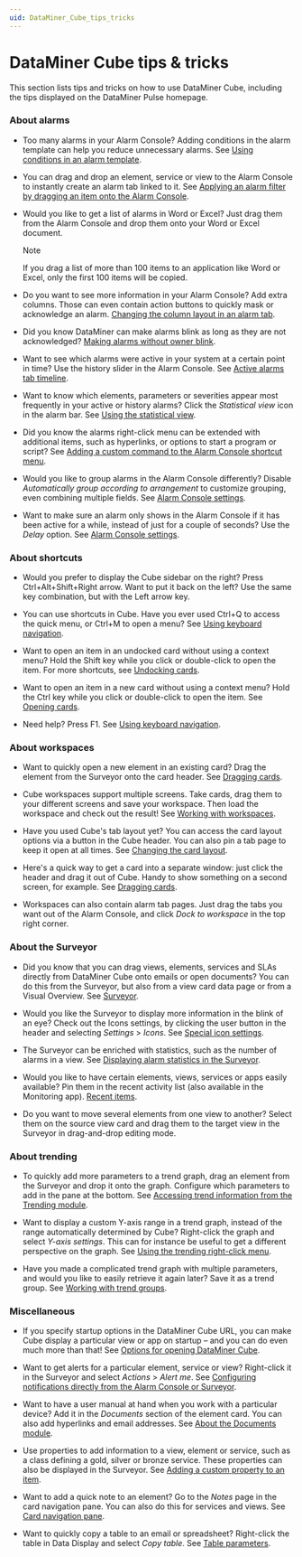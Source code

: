 ```yaml
---
uid: DataMiner_Cube_tips_tricks
---
```


# DataMiner Cube tips & tricks

This section lists tips and tricks on how to use DataMiner Cube, including the tips displayed on the DataMiner Pulse homepage.

### About alarms

- Too many alarms in your Alarm Console? Adding conditions in the alarm template can help you reduce unnecessary alarms. See [Using conditions in an alarm template](xref:Configuring_alarm_templates#using-conditions-in-an-alarm-template).

- You can drag and drop an element, service or view to the Alarm Console to instantly create an alarm tab linked to it. See [Applying an alarm filter by dragging an item onto the Alarm Console](xref:ApplyingAlarmFiltersInTheAlarmConsole#applying-an-alarm-filter-by-dragging-an-item-onto-the-alarm-console).

- Would you like to get a list of alarms in Word or Excel? Just drag them from the Alarm Console and drop them onto your Word or Excel document.

    > [!NOTE]
    > If you drag a list of more than 100 items to an application like Word or Excel, only the first 100 items will be copied.

- Do you want to see more information in your Alarm Console? Add extra columns. Those can even contain action buttons to quickly mask or acknowledge an alarm. [Changing the column layout in an alarm tab](xref:ChangingTheAlarmConsoleLayout#changing-the-column-layout-in-an-alarm-tab).

- Did you know DataMiner can make alarms blink as long as they are not acknowledged? [Making alarms without owner blink](xref:Making_alarms_without_owner_blink).

- Want to see which alarms were active in your system at a certain point in time? Use the history slider in the Alarm Console. See [Active alarms tab timeline](xref:WorkingWithTheAlarmConsoleHistorySlider#active-alarms-tab-timeline).

- Want to know which elements, parameters or severities appear most frequently in your active or history alarms? Click the *Statistical view* icon in the alarm bar. See [Using the statistical view](xref:ChangingTheAlarmConsoleLayout#using-the-statistical-view).

- Did you know the alarms right-click menu can be extended with additional items, such as hyperlinks, or options to start a program or script? See [Adding a custom command to the Alarm Console shortcut menu](xref:Adding_a_custom_command_to_the_Alarm_Console_shortcut_menu).

- Would you like to group alarms in the Alarm Console differently? Disable *Automatically group according to arrangement* to customize grouping, even combining multiple fields. See [Alarm Console settings](xref:AlarmConsoleSettings).

- Want to make sure an alarm only shows in the Alarm Console if it has been active for a while, instead of just for a couple of seconds? Use the *Delay* option. See [Alarm Console settings](xref:AlarmConsoleSettings).

### About shortcuts

- Would you prefer to display the Cube sidebar on the right? Press Ctrl+Alt+Shift+Right arrow. Want to put it back on the left? Use the same key combination, but with the Left arrow key.

- You can use shortcuts in Cube. Have you ever used Ctrl+Q to access the quick menu, or Ctrl+M to open a menu? See [Using keyboard navigation](xref:Using_keyboard_navigation).

- Want to open an item in an undocked card without using a context menu? Hold the Shift key while you click or double-click to open the item. For more shortcuts, see [Undocking cards](xref:Working_with_cards_in_DataMiner_Cube#undocking-cards).

- Want to open an item in a new card without using a context menu? Hold the Ctrl key while you click or double-click to open the item. See [Opening cards](xref:Working_with_cards_in_DataMiner_Cube#opening-cards).

- Need help? Press F1. See [Using keyboard navigation](xref:Using_keyboard_navigation).

### About workspaces

- Want to quickly open a new element in an existing card? Drag the element from the Surveyor onto the card header. See [Dragging cards](xref:Working_with_cards_in_DataMiner_Cube#dragging-cards).

- Cube workspaces support multiple screens. Take cards, drag them to your different screens and save your workspace. Then load the workspace and check out the result! See [Working with workspaces](xref:Working_with_workspaces).

- Have you used Cube's tab layout yet? You can access the card layout options via a button in the Cube header. You can also pin a tab page to keep it open at all times. See [Changing the card layout](xref:Working_with_cards_in_DataMiner_Cube#changing-the-card-layout).

- Here's a quick way to get a card into a separate window: just click the header and drag it out of Cube. Handy to show something on a second screen, for example. See [Dragging cards](xref:Working_with_cards_in_DataMiner_Cube#dragging-cards).

- Workspaces can also contain alarm tab pages. Just drag the tabs you want out of the Alarm Console, and click *Dock to workspace* in the top right corner.

### About the Surveyor

- Did you know that you can drag views, elements, services and SLAs directly from DataMiner Cube onto emails or open documents? You can do this from the Surveyor, but also from a view card data page or from a Visual Overview. See [Surveyor](xref:Main_Cube_UI_components_prior_to_DataMiner_10#surveyor).

- Would you like the Surveyor to display more information in the blink of an eye? Check out the Icons settings, by clicking the user button in the header and selecting *Settings* > *Icons*. See [Special icon settings](xref:Main_Cube_UI_components_prior_to_DataMiner_10#special-icon-settings).

- The Surveyor can be enriched with statistics, such as the number of alarms in a view. See [Displaying alarm statistics in the Surveyor](xref:Displaying_alarm_statistics_in_the_Surveyor).

- Would you like to have certain elements, views, services or apps easily available? Pin them in the recent activity list (also available in the Monitoring app). [Recent items](xref:Main_Cube_UI_components_prior_to_DataMiner_10#recent-items).

- Do you want to move several elements from one view to another? Select them on the source view card and drag them to the target view in the Surveyor in drag-and-drop editing mode.

### About trending

- To quickly add more parameters to a trend graph, drag an element from the Surveyor and drop it onto the graph. Configure which parameters to add in the pane at the bottom. See [Accessing trend information from the Trending module](xref:Accessing_trend_information_from_the_Trending_module).

- Want to display a custom Y-axis range in a trend graph, instead of the range automatically determined by Cube? Right-click the graph and select *Y-axis settings*. This can for instance be useful to get a different perspective on the graph. See [Using the trending right-click menu](xref:Using_the_right-click_menu).

- Have you made a complicated trend graph with multiple parameters, and would you like to easily retrieve it again later? Save it as a trend group. See [Working with trend groups](xref:Working_with_trend_groups).

### Miscellaneous

- If you specify startup options in the DataMiner Cube URL, you can make Cube display a particular view or app on startup – and you can do even much more than that! See [Options for opening DataMiner Cube](xref:Opening_DataMiner_Cube#options-for-opening-dataminer-cube).

- Want to get alerts for a particular element, service or view? Right-click it in the Surveyor and select *Actions* > *Alert me*. See [Configuring notifications directly from the Alarm Console or Surveyor](xref:Configuring_notifications_directly_from_the_Alarm_Console_or_Surveyor).

- Want to have a user manual at hand when you work with a particular device? Add it in the *Documents* section of the element card. You can also add hyperlinks and email addresses. See [About the Documents module](xref:About_the_Documents_module).

- Use properties to add information to a view, element or service, such as a class defining a gold, silver or bronze service. These properties can also be displayed in the Surveyor. See [Adding a custom property to an item](xref:Managing_element_properties#adding-a-custom-property-to-an-item).

- Want to add a quick note to an element? Go to the *Notes* page in the card navigation pane. You can also do this for services and views. See [Card navigation pane](xref:Working_with_cards_in_DataMiner_Cube#card-navigation-pane).

- Want to quickly copy a table to an email or spreadsheet? Right-click the table in Data Display and select *Copy table*. See [Table parameters](xref:Table_parameters).
